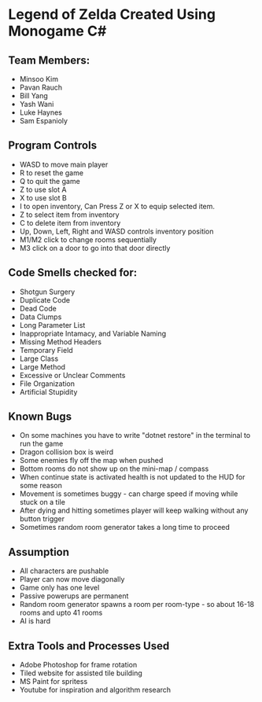 # Legend of Zelda Created Using Monogame C#

## Team Members:
- Minsoo Kim
- Pavan Rauch
- Bill Yang
- Yash Wani
- Luke Haynes
- Sam Espanioly

## Program Controls
- WASD to move main player
- R to reset the game
- Q to quit the game
- Z to use slot A
- X to use slot B
- I to open inventory, Can Press Z or X to equip selected item.
- Z to select item from inventory
- C to delete item from inventory
- Up, Down, Left, Right and WASD controls inventory position  
- M1/M2 click to change rooms sequentially
- M3 click on a door to go into that door directly

## Code Smells checked for:
- Shotgun Surgery
- Duplicate Code
- Dead Code
- Data Clumps
- Long Parameter List
- Inappropriate Intamacy, and Variable Naming
- Missing Method Headers
- Temporary Field
- Large Class
- Large Method
- Excessive or Unclear Comments
- File Organization
- Artificial Stupidity 

## Known Bugs
- On some machines you have to write "dotnet restore" in the terminal to run the game
- Dragon collision box is weird
- Some enemies fly off the map when pushed
- Bottom rooms do not show up on the mini-map / compass
- When continue state is activated health is not updated to the HUD for some reason
- Movement is sometimes buggy - can charge speed if moving while stuck on a tile
- After dying and hitting sometimes player will keep walking without any button trigger
- Sometimes random room generator takes a long time to proceed

## Assumption
- All characters are pushable
- Player can now move diagonally
- Game only has one level
- Passive powerups are permanent
- Random room generator spawns a room per room-type - so about 16-18 rooms and upto 41 rooms
- AI is hard

## Extra Tools and Processes Used
- Adobe Photoshop for frame rotation
- Tiled website for assisted tile building
- MS Paint for spritess
- Youtube for inspiration and algorithm research

